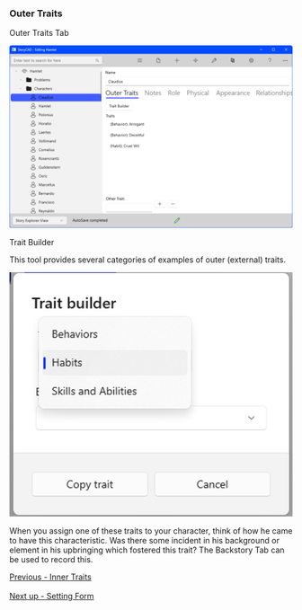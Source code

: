 ### Outer Traits ###
Outer Traits Tab <br/>

![](Character-Outer-Traits.png)

Trait Builder <br/>

This tool provides several categories of examples of outer (external) traits. <br/>

![](Trait-Builder.png)

When you assign one of these traits to your character, think of how he came to have this characteristic.  Was there some incident in his background or element in his upbringing which fostered this trait? The Backstory Tab can be used to record this. <br/>

[Previous - Inner Traits](Inner_Traits.md) <br/><br/>
[Next up - Setting Form](Setting_Form.md)
